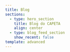 ```yaml
---
title: Blog
sections:
  - type: hero_section
    title: Blog do CAPETA
    align: center
  - type: blog_feed_section
    show_recent: false
template: advanced
---
```

